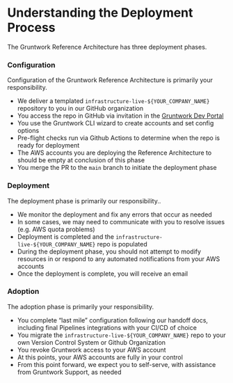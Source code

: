 # Understanding the Deployment Process

The Gruntwork Reference Architecture has three deployment phases.

### Configuration

Configuration of the Gruntwork Reference Architecture is primarily your responsibility.

- We deliver a templated `infrastructure-live-${YOUR_COMPANY_NAME}` repository to you in our GitHub organization
- You access the repo in GitHub via invitation in the [Gruntwork Dev Portal](https://app.gruntwork.io)
- You use the Gruntwork CLI wizard to create accounts and set config options
- Pre-flight checks run via Github Actions to determine when the repo is ready for deployment
- The AWS accounts you are deploying the Reference Architecture to should be empty at conclusion of this phase
- You merge the PR to the `main` branch to initiate the deployment phase

### Deployment

The deployment phase is primarily our responsibility..

- We monitor the deployment and fix any errors that occur as needed
- In some cases, we may need to communicate with you to resolve issues (e.g. AWS quota problems)
- Deployment is completed and the `infrastructure-live-${YOUR_COMPANY_NAME}` repo is populated
- During the deployment phase, you should not attempt to modify resources in or respond to any automated notifications from your AWS accounts
- Once the deployment is complete, you will receive an email

### Adoption

The adoption phase is primarily your responsibility.

- You complete “last mile” configuration following our handoff docs, including final Pipelines integrations with your CI/CD of choice
- You migrate the `infrastructure-live-${YOUR_COMPANY_NAME}` repo to your own Version Control System or Github Organization
- You revoke Gruntwork access to your AWS account
- At this points, your AWS accounts are fully in your control
- From this point forward, we expect you to self-serve, with assistance from Gruntwork Support, as needed


<!-- ##DOCS-SOURCER-START
{
  "sourcePlugin": "local-copier",
  "hash": "cf6753f76e4c398473341c8de87bebbd"
}
##DOCS-SOURCER-END -->
